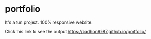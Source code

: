 # portfolio
It's a fun project. 100% responsive website.

Click this link to see the output https://badhon9987.github.io/portfolio/
